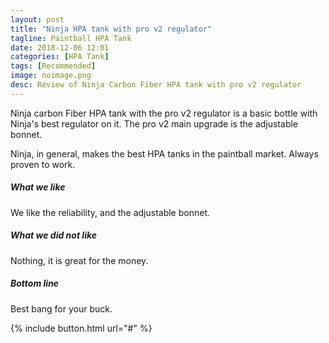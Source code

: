 ```yaml
---
layout: post
title: "Ninja HPA tank with pro v2 regulator"
tagline: Paintball HPA Tank
date: 2018-12-06 12:01
categories: [HPA Tank]
tags: [Recommended]
image: noimage.png
desc: Review of Ninja Carbon Fiber HPA tank with pro v2 regulator
---
```

Ninja carbon Fiber HPA tank with the pro v2 regulator is a basic bottle with Ninja's best regulator on it. The pro v2 main upgrade is the adjustable bonnet.

Ninja, in general, makes the best HPA tanks in the paintball market. Always proven to work.

##### What we like

We like the reliability, and the adjustable bonnet.

##### What we did not like

Nothing, it is great for the money.

##### Bottom line

Best bang for your buck.


{% include button.html url="#" %}

[aws]: # "Link to product at Amazon"